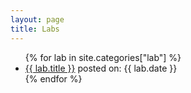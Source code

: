 ```yaml
---
layout: page
title: Labs
---
```


<ul>
{% for lab in site.categories["lab"] %}
<li><a href="{{lab.url}}">{{ lab.title }}</a> posted on: {{ lab.date }}</li>
{% endfor %}
</ul>
